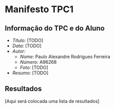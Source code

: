 # Manifesto TPC1

## Informação do TPC e do Aluno

- *Título:* [TODO]
- *Data:* [TODO]
- *Autor:*
    - *Nome:* Paulo Alexandre Rodrigues Ferreira
    - *Número:* A96268
    - *Foto:* [TODO]
- *Resumo:* [TODO] 

## Resultados
[Aqui será colocada uma lista de resultados]